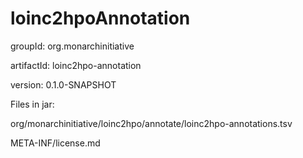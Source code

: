 # loinc2hpoAnnotation

groupId: org.monarchinitiative

artifactId: loinc2hpo-annotation

version: 0.1.0-SNAPSHOT

Files in jar:

org/monarchinitiative/loinc2hpo/annotate/loinc2hpo-annotations.tsv

META-INF/license.md
